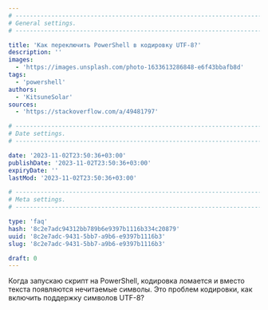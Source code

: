 ```yaml
---
# -------------------------------------------------------------------------------------------------------------------- #
# General settings.
# -------------------------------------------------------------------------------------------------------------------- #

title: 'Как переключить PowerShell в кодировку UTF-8?'
description: ''
images:
  - 'https://images.unsplash.com/photo-1633613286848-e6f43bbafb8d'
tags:
  - 'powershell'
authors:
  - 'KitsuneSolar'
sources:
  - 'https://stackoverflow.com/a/49481797'

# -------------------------------------------------------------------------------------------------------------------- #
# Date settings.
# -------------------------------------------------------------------------------------------------------------------- #

date: '2023-11-02T23:50:36+03:00'
publishDate: '2023-11-02T23:50:36+03:00'
expiryDate: ''
lastMod: '2023-11-02T23:50:36+03:00'

# -------------------------------------------------------------------------------------------------------------------- #
# Meta settings.
# -------------------------------------------------------------------------------------------------------------------- #

type: 'faq'
hash: '8c2e7adc94312bb789b6e9397b1116b334c20879'
uuid: '8c2e7adc-9431-5bb7-a9b6-e9397b1116b3'
slug: '8c2e7adc-9431-5bb7-a9b6-e9397b1116b3'

draft: 0
---
```


Когда запускаю скрипт на PowerShell, кодировка ломается и вместо текста появляются нечитаемые символы. Это проблем кодировки, как включить поддержку символов UTF-8?

<!--more-->

